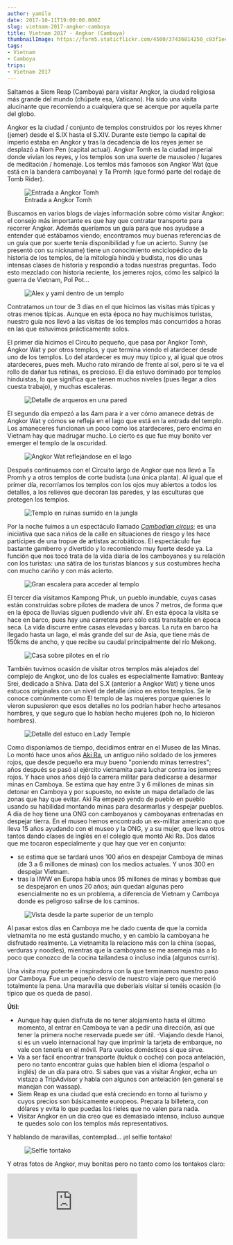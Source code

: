 ```yaml
---
author: yamila
date: 2017-10-11T19:00:00.000Z
slug: vietnam-2017-angkor-camboya
title: Vietnam 2017 - Angkor (Camboya)
thumbnailImage: https://farm5.staticflickr.com/4500/37436814250_c93f1ee599_o.jpg
tags:
- Vietnam
- Camboya
trips:
- Vietnam 2017
---
```


Saltamos a Siem Reap (Camboya) para visitar Angkor, la ciudad religiosa más grande del mundo (chúpate esa, Vaticano). Ha sido una visita alucinante que recomiendo a cualquiera que se acerque por aquella parte del globo.

<!--more-->

Angkor es la ciudad / conjunto de templos construidos por los reyes khmer (jemer) desde el S.IX hasta el S.XIV. Durante este tiempo la capital de imperio estaba en Angkor y tras la decadencia de los reyes jemer se desplazó a Nom Pen (capital actual). Angkor Tomh es la ciudad imperial donde vivían los reyes, y los templos son una suerte de mausoleo / lugares de meditación / homenaje. Los temlos más famosos son Angkor Wat (que está en la bandera camboyana) y Ta Promh (que formó parte del rodaje de Tomb Rider).

<figure>
<img src="https://farm5.staticflickr.com/4479/37662494412_f56c3aa7d3_c.jpg" alt="Entrada a Angkor Tomh" />
<figcaption>Entrada a Angkor Tomh</figcaption>
</figure>

Buscamos en varios blogs de viajes información sobre cómo visitar Angkor: el consejo más importante es que hay que contratar transporte para recorrer Angkor. Además queríamos un guía para que nos ayudase a entender qué estábamos viendo; encontramos muy buenas referencias de un guía que por suerte tenía disponibilidad y fue un acierto. Sunny (se presentó con su nickname) tiene un conocimiento enciclopédico de la historia de los templos, de la mitología hindú y budista, nos dio unas intensas clases de historia y respondió a todas nuestras preguntas. Todo esto mezclado con historia reciente, los jemeres rojos, cómo les salpicó la guerra de Vietnam, Pol Pot...

<figure>
<img src="https://farm5.staticflickr.com/4509/37694839261_3f1955be7f_c.jpg" alt="Alex y yami dentro de un templo" />
</figure>

Contratamos un tour de 3 días en el que hicimos las visitas más típicas y otras menos típicas. Aunque en esta época no hay muchísimos turistas, nuestro guía nos llevó a las visitas de los templos más concurridos a horas en las que estuvimos prácticamente solos.

El primer día hicimos el Circuito pequeño, que pasa por Angkor Tomh, Angkor Wat y por otros templos, y que termina viendo el atardecer desde uno de los templos. Lo del atardecer es muy muy típico y, al igual que otros atardeceres, pues meh. Mucho rato mirando de frente al sol, pero si te va el rollo de dañar tus retinas, es precioso. El día estuvo dominado por templos hinduistas, lo que significa que tienen muchos niveles (pues llegar a dios cuesta trabajo), y muchas escaleras.

<figure>
<img src="https://farm5.staticflickr.com/4510/37694840821_78ac11e4f1_c.jpg" alt="Detalle de arqueros en una pared" />
</figure>

El segundo día empezó a las 4am para ir a ver cómo amanece detrás de Angkor Wat y cómos se refleja en el lago que está en la entrada del templo. Los amaneceres funcionan un poco como los atardeceres, pero encima en Vietnam hay que madrugar mucho. Lo cierto es que fue muy bonito ver emerger el templo de la oscuridad.

<figure>
<img src="https://farm5.staticflickr.com/4486/37024154603_421f0011d8_c.jpg" alt="Angkor Wat reflejándose en el lago" />
</figure>

Después continuamos con el Circuito largo de Angkor que nos llevó a Ta Promh y a otros templos de corte budista (una única planta). Al igual que el primer día, recorríamos los templos con los ojos muy abiertos a todos los detalles, a los relieves que decoran las paredes, y las esculturas que protegen los templos.

<figure class="pano">
<img src="https://farm5.staticflickr.com/4500/37436814250_c93f1ee599_o.jpg" alt="Templo en ruinas sumido en la jungla" />
</figure>

Por la noche fuimos a un espectáculo llamado <a href="https://pharecircus.org/" target="_new"><em>Cambodian circus</em></a>; es una iniciativa que saca niños de la calle en situaciones de riesgo y les hace partícipes de una tropue de artistas acrobáticos. El espectáculo fue bastante gamberro y divertido y lo recomiendo muy fuerte desde ya. La función que nos tocó trata de la vida diaria de los camboyanos y su relación con los turistas: una sátira de los turistas blancos y sus costumbres hecha con mucho cariño y con más acierto.

<figure>
<img src="https://farm5.staticflickr.com/4484/37023739543_8a7b5b6ae3_c.jpg" alt="Gran escalera para acceder al templo" />
</figure>

El tercer día visitamos Kampong Phuk, un pueblo inundable, cuyas casas están construidas sobre pilotes de madera de unos 7 metros, de forma que en la época de lluvias siguen pudiendo vivir ahí. En esta época la visita se hace en barco, pues hay una carretera pero sólo está transitable en época seca. La vida discurre entre casas elevadas y barcas. La ruta en barco ha llegado hasta un lago, el más grande del sur de Asia, que tiene más de 150kms de ancho, y que recibe su caudal principalmente del río Mekong.

<figure>
<img src="https://farm5.staticflickr.com/4453/37436315300_1d65e46d70_c.jpg" alt="Casa sobre pilotes en el río" />
</figure>

También tuvimos ocasión de visitar otros templos más alejados del complejo de Angkor, uno de los cuales es especialmente llamativo: Banteay Srei, dedicado a Shiva. Data del S.X (anterior a Angkor Wat) y tiene unos estucos originales con un nivel de detalle único en estos templos. Se le conoce comúnmente como El templo de las mujeres porque quienes lo vieron supusieron que esos detalles no los podrían haber hecho artesanos hombres, y que seguro que lo habían hecho mujeres (poh no, lo hicieron hombres).

<figure>
<img src="https://farm5.staticflickr.com/4495/36984031234_eb74a8c921_c.jpg" alt="Detalle del estuco en Lady Temple" />
</figure>

Como disponíamos de tiempo, decidimos entrar en el Museo de las Minas. Lo montó hace unos años <a href="https://en.wikipedia.org/wiki/Aki_Ra" target="_new">Aki Ra</a>, un antiguo niño soldado de los jemeres rojos, que desde pequeño era muy bueno "poniendo minas terrestres"; años después se pasó al ejército vietnamita para luchar contra los jemeres rojos. Y hace unos años dejó la carrera militar para dedicarse a desarmar minas en Camboya. Se estima que hay entre 3 y 6 millones de minas sin detonar en Camboya y por supuesto, no existe un mapa detallado de las zonas que hay que evitar. Aki Ra empezó yendo de pueblo en pueblo usando su habilidad montando minas para desarmarlas y despejar pueblos. A día de hoy tiene una ONG con camboyanos y camboyanas entrenadas en despejar tierra. En el museo hemos encontrado un ex-militar americano que lleva 15 años ayudando con el museo y la ONG, y a su mujer, que lleva otros tantos dando clases de inglés en el colegio que montó Aki Ra. Dos datos que me tocaron especialmente y que hay que ver en conjunto:

- se estima que se tardará unos 100 años en despejar Camboya de minas (de 3 a 6 millones de minas) con los medios actuales. Y unos 300 en despejar Vietnam.
- tras la IIWW en Europa había unos 95 millones de minas y bombas que se despejaron en unos 20 años; aún quedan algunas pero esencialmente no es un problema, a diferencia de Vietnam y Camboya donde es peligroso salirse de los caminos.

<figure>
<img src="https://farm5.staticflickr.com/4498/37436326550_85c68e8f9f_c.jpg" alt="Vista desde la parte superior de un templo" />
</figure>

Al pasar estos días en Camboya me he dado cuenta de que la comida vietnamita no me está gustando mucho, y en cambio la camboyana he disfrutado realmente. La vietnamita la relaciono más con la china (sopas, verduras y noodles), mientras que la camboyana se me asemeja más a lo poco que conozco de la cocina tailandesa o incluso india (algunos curris).

Una visita muy potente e inspiradora con la que terminamos nuestro paso por Camboya. Fue un pequeño desvío de nuestro viaje pero que mereció totalmente la pena. Una maravilla que deberíais visitar si tenéis ocasión (lo típico que os queda de paso).

<strong>Útil</strong>:

- Aunque hay quien disfruta de no tener alojamiento hasta el último momento, al entrar en Camboya te van a pedir una dirección, así que tener la primera noche reservada puede ser útil.
-Viajando desde Hanoi, si es un vuelo internacional hay que imprimir la tarjeta de embarque, no vale con tenerla en el móvil. Para vuelos domésticos sí que sirve.
- Va a ser fácil encontrar transporte (tuktuk o coche) con poca antelación, pero no tanto encontrar guías que hablen bien el idioma (español o inglés) de un día para otro. Si sabes que vas a visitar Angkor, echa un vistazo a TripAdvisor y habla con algunos con antelación (en general se manejan con wassap).
- Siem Reap es una ciudad que está creciendo en torno al turismo y cuyos precios son básicamente europeos. Prepara la billetera, con dólares y evita lo que puedas los rieles que no valen para nada.
- Visitar Angkor en un día creo que es demasiado intenso, incluso aunque te quedes solo con los templos más representativos.

Y hablando de maravillas, contemplad... ¡el selfie tontako!

<figure>
<img src="https://farm5.staticflickr.com/4482/37024154973_03770d5f82_c.jpg" alt="Selfie tontako" />
</figure>

Y otras fotos de Angkor, muy bonitas pero no tanto como los tontakos claro:

<div class='embed-container'><iframe src='https://www.flickr.com/photos/125687915@N08/sets/72157687065599621/player' frameborder='0' allowfullscreen webkitallowfullscreen mozallowfullscreen oallowfullscreen msallowfullscreen></iframe></div>
